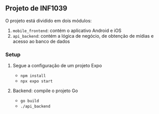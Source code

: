 ## Projeto de INF1039

O projeto está dividido em dois módulos:

1. `mobile_frontend`: contém o aplicativo Android e iOS
2. `api_backend`: contém a lógica de negócio, de obtenção de mídias e acesso ao banco de dados

### Setup 

1. Segue a configuração de um projeto Expo
    - `npm install`
    - `npx expo start`

2. Backend: compile o projeto Go
    - `go build`
    - `./api_backend`

